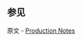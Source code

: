 ## 参见

原文 - [Production Notes]( https://docs.mongodb.com/manual/administration/production-notes/ )

